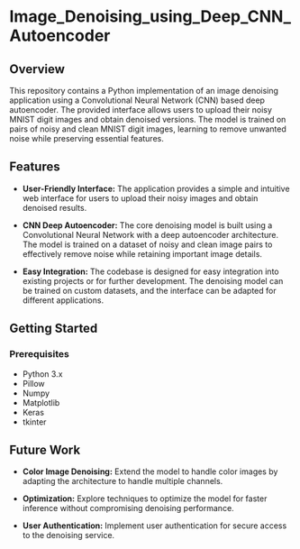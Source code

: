 # Image_Denoising_using_Deep_CNN_Autoencoder

## Overview

This repository contains a Python implementation of an image denoising application using a Convolutional Neural Network (CNN) based deep autoencoder. The provided interface allows users to upload their noisy MNIST digit images and obtain denoised versions. The model is trained on pairs of noisy and clean MNIST digit images, learning to remove unwanted noise while preserving essential features.

## Features

- **User-Friendly Interface:** The application provides a simple and intuitive web interface for users to upload their noisy images and obtain denoised results.

- **CNN Deep Autoencoder:** The core denoising model is built using a Convolutional Neural Network with a deep autoencoder architecture. The model is trained on a dataset of noisy and clean image pairs to effectively remove noise while retaining important image details.

- **Easy Integration:** The codebase is designed for easy integration into existing projects or for further development. The denoising model can be trained on custom datasets, and the interface can be adapted for different applications.

## Getting Started

### Prerequisites

- Python 3.x
- Pillow
- Numpy
- Matplotlib
- Keras
- tkinter

## Future Work

- **Color Image Denoising:** Extend the model to handle color images by adapting the architecture to handle multiple channels.

- **Optimization:** Explore techniques to optimize the model for faster inference without compromising denoising performance.

- **User Authentication:** Implement user authentication for secure access to the denoising service.

